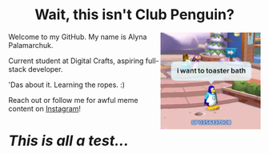 <h1 align='center'>Wait, this isn't Club Penguin?</h1>

<p>
 <img width="200" align='right' src="https://github.com/alynapchuk/alynapchuk/blob/main/clubpengmeme.jpeg?raw=true">
</p>


Welcome to my GitHub. My name is Alyna Palamarchuk.

Current student at Digital Crafts, aspiring full-stack developer.

'Das about it. Learning the ropes. :)

 Reach out or follow me for awful meme content on <a href="https://www.instagram.com/uh_lyna/">Instagram</a>! 

<h1><i>This is all a test...</i></h1>
